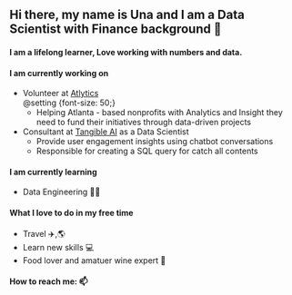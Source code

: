 ## Hi there, my name is Una and I am a Data Scientist with Finance background 👋

#### I am a lifelong learner, Love working with numbers and data. 

#### I am currently working on<br />
  * Volunteer at [Atlytics](https://atlytics.org/) <br /> 
  @setting {font-size: 50;}
    * Helping Atlanta - based nonprofits with Analytics and Insight they need to fund their initiatives through data-driven projects
  * Consultant at [Tangible AI](https://tangibleai.com/) as a Data Scientist<br />
    * Provide user engagement insights using chatbot conversations<br />
    * Responsible for creating a SQL query for catch all contents   

#### I am currently learning<br />
  * Data Engineering :student:

  
#### What I love to do in my free time
  * Travel :airplane:,:earth_americas:<br /> 
  * Learn new skills :computer: <br />
  * Food lover and amatuer wine expert :wine_glass: <br />
 

#### How to reach me: 📫




<!--
**unachka/unachka** is a ✨ _special_ ✨ repository because its `README.md` (this file) appears on your GitHub profile.

Here are some ideas to get you started:

- 🔭 I’m currently working on ...
- 🌱 I’m currently learning ...
- 👯 I’m looking to collaborate on ...
- 🤔 I’m looking for help with ...
- 💬 Ask me about ...
- 📫 How to reach me: ...
- 😄 Pronouns: ...
- ⚡ Fun fact: ...
-->
